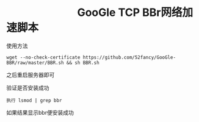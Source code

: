 #                             GooGle TCP BBr网络加速脚本
使用方法 

    wget --no-check-certificate https://github.com/52fancy/GooGle-BBR/raw/master/BBR.sh && sh BBR.sh



之后重启服务器即可

验证是否安装成功 

    执行 lsmod | grep bbr
   
如果结果显示bbr便安装成功
